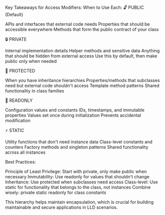 Key Takeaways for Access Modifiers:
When to Use Each:
🔓 PUBLIC (Default)

APIs and interfaces that external code needs
Properties that should be accessible everywhere
Methods that form the public contract of your class

🔒 PRIVATE

Internal implementation details
Helper methods and sensitive data
Anything that should be hidden from external access
Use this by default, then make public only when needed

🔐 PROTECTED

When you have inheritance hierarchies
Properties/methods that subclasses need but external code shouldn't access
Template method patterns
Shared functionality in class families

📖 READONLY

Configuration values and constants
IDs, timestamps, and immutable properties
Values set once during initialization
Prevents accidental modification

⚡ STATIC

Utility functions that don't need instance data
Class-level constants and counters
Factory methods and singleton patterns
Shared functionality across all instances

Best Practices:

Principle of Least Privilege: Start with private, only make public when necessary
Immutability: Use readonly for values that shouldn't change
Inheritance: Use protected when subclasses need access
Class-level: Use static for functionality that belongs to the class, not instances
Combine wisely: private static readonly for class constants

This hierarchy helps maintain encapsulation, which is crucial for building maintainable and secure applications in LLD scenarios.